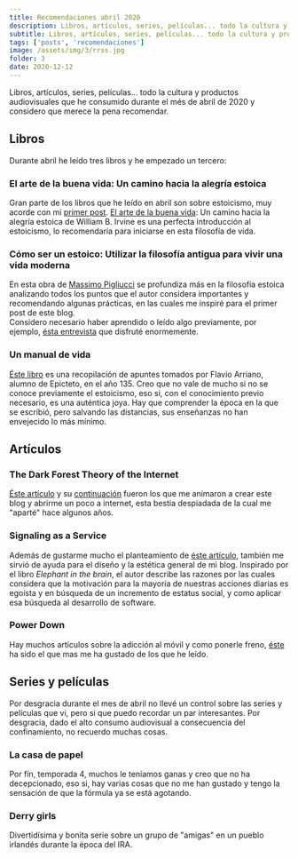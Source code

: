 ```yaml
---
title: Recomendaciones abril 2020
description: Libros, artículos, series, películas... todo la cultura y productos audiovisuales que he consumido durante el més de abril de 2020 y considero que merece la pena recomendar.
subtitle: Libros, artículos, series, películas... todo la cultura y productos audiovisuales que he consumido durante el més de abril de 2020 y considero que merece la pena recomendar.
tags: ['posts', 'recomendaciones']
image: /assets/img/3/rrss.jpg
folder: 3
date: 2020-12-12
---
```


Libros, artículos, series, películas... todo la cultura y productos audiovisuales que he consumido durante el més de abril de 2020 y considero que merece la pena recomendar.
<!-- more -->

## Libros

Durante abril he leído tres libros y he empezado un tercero:

### El arte de la buena vida: Un camino hacia la alegría estoica

Gran parte de los libros que he leído en abril son sobre estoicismo, muy acorde con mi [primer post](https://rsenses.com/blog/practicas-estoicas/). [El arte de la buena vida](https://www.amazon.es/El-arte-buena-vida-alegr%C3%ADa-ebook/dp/B07RH8NQV7): Un camino hacia la alegría estoica de William B. Irvine es una perfecta introducción al estoicismo, lo recomendaría para iniciarse en esta filosofía de vida.

### Cómo ser un estoico: Utilizar la filosofía antigua para vivir una vida moderna

En esta obra de [Massimo Pigliucci](https://www.amazon.es/C%C3%B3mo-ser-estoico-Utilizar-filosof%C3%ADa/dp/843442732X) se profundiza más en la filosofía estoica analizando todos los puntos que el autor considera importantes y recomendando algunas prácticas, en las cuales me inspiré para el primer post de este blog.\
Considero necesario haber aprendido o leído algo previamente, por ejemplo, [ésta entrevista](https://www.youtube.com/watch?v=WisWde4lZdQ) que disfruté enormemente.

### Un manual de vida

[Éste libro](https://traficantes.net/libros/un-manual-de-vida) es una recopilación de apuntes tomados por Flavio Arriano, alumno de Epicteto, en el año 135. Creo que no vale de mucho si no se conoce previamente el estoicismo, eso si, con el conocimiento previo necesario, es una auténtica joya. Hay que comprender la época en la que se escribió, pero salvando las distancias, sus enseñanzas no han envejecido lo más mínimo.

## Artículos

### The Dark Forest Theory of the Internet

[Éste artículo](https://onezero.medium.com/the-dark-forest-theory-of-the-internet-7dc3e68a7cb1) y su [continuación](https://onezero.medium.com/beyond-the-dark-forest-a905e2dd8ae0) fueron los que me animaron a crear este blog y abrirme un poco a internet, esta bestia despiadada de la cual me "aparté" hace algunos años.

### Signaling as a Service

Además de gustarme mucho el planteamiento de [éste artículo](https://julian.digital/2020/03/28/signaling-as-a-service/), también me sirvió de ayuda para el diseño y la estética general de mi blog. Inspirado por el libro *Elephant in the brain*, el autor describe las razones por las cuales considera que la motivación para la mayoría de nuestras acciones diarias es egoísta y en búsqueda de un incremento de estatus social, y como aplicar esa búsqueda al desarrollo de software.

### Power Down

Hay muchos artículos sobre la adicción al móvil y como ponerle freno, [éste](https://medium.com/@jgvandehey/this-is-your-brain-on-mobile-15308056cfae) ha sido el que mas me ha gustado de los que he leído.

## Series y películas

Por desgracia durante el mes de abril no llevé un control sobre las series y películas que vi, pero si que puedo recordar un par interesantes. Por desgracia, dado el alto consumo audiovisual a consecuencia del confinamiento, no recuerdo muchas cosas.

### La casa de papel

Por fín, temporada 4, muchos le teníamos ganas y creo que no ha decepcionado, eso si, hay varias cosas que no me han gustado y tengo la sensación de que la fórmula ya se está agotando.

### Derry girls

Divertidísima y bonita serie sobre un grupo de "amigas" en un pueblo irlandés durante la época del IRA.
